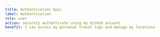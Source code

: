 ```yaml
---
title: Authentication Epic
label: Authentication
role: user
action: securely authenticate using my GitHub account
benefit: I can access my personal travel logs and manage my locations
---
```

